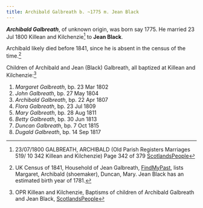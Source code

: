 ```yaml
---
title: Archibald Galbreath b. ~1775 m. Jean Black
---
```

***Archibald Galbreath***, of unknown origin, was born say 1775.  He married 23 Jul 1800 Killean and Kilchenzie[^marriage] to 
**Jean Black**.

Archibald likely died before 1841, since he is absent in the census of the time.[^census1841]

Children of Archibald and Jean (Black) Galbreath, all baptized at Killean and Kilchenzie:[^children]

1. *Margaret Galbreath*, bp. 23 Mar 1802
2. *John Galbreath*, bp. 27 May 1804
3. *Archibald Galbreath*, bp. 22 Apr 1807
4. *Flora Galbreath*, bp. 23 Jul 1809
5. *Mary Galbreath*, bp. 28 Aug 1811
6. *Betty Galbreath*, bp. 30 Jun 1813
7. *Duncan Galbreath*, bp. 7 Oct 1815
8. *Dugald Galbreath*, bp. 14 Sep 1817

[^children]: OPR Killean and Kilchenzie, Baptisms of children of Archibald Galbreath and Jean Black, [ScotlandsPeople](https://www.scotlandspeople.gov.uk/record-results?search_type=people&event=%28B%20OR%20C%20OR%20S%29&record_type%5B0%5D=opr_births&church_type=Old%20Parish%20Registers&dl_cat=church&dl_rec=church-births-baptisms&surname=galbreath&surname_so=fuzzy&forename_so=starts&from_year=1802&to_year=1818&parent_names_so=exact&parent_name_two=jean%20black&parent_name_two_so=fuzzy&county=ARGYLL&record=Church%20of%20Scotland%20%28old%20parish%20registers%29%20Roman%20Catholic%20Church%20Other%20churches&sort=asc&order=Date&field=year)

[^marriage]: 23/07/1800 GALBREATH, ARCHIBALD (Old Parish Registers Marriages 519/ 10 342 Killean and Kilchenzie) Page 342 of 379 [ScotlandsPeople](https://www.scotlandspeople.gov.uk/view-image/nrs_opr_records/9530933?image=342&return_row=1)

[^census1841]: UK Census of 1841, Household of Jean Galbreath, [FindMyPast](https://www.findmypast.com/transcript?id=GBC/1841/0016627241), lists Margaret, Archibald (shoemaker), Duncan, Mary.  Jean Black has an estimated birth year of 1781.

